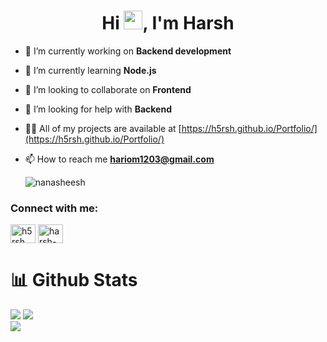 <h1 align="center">Hi <img src="https://github.com/TheDudeThatCode/TheDudeThatCode/blob/master/Assets/Hi.gif" width="30px" height="30px">, I'm Harsh</h1>


- 🔭 I’m currently working on **Backend development**

- 🌱 I’m currently learning **Node.js**

- 👯 I’m looking to collaborate on **Frontend**

- 🤝 I’m looking for help with **Backend**

- 👨‍💻 All of my projects are available at [https://h5rsh.github.io/Portfolio/](https://h5rsh.github.io/Portfolio/)

- 📫 How to reach me **hariom1203@gmail.com**

  <p align="left"> <img src="https://komarev.com/ghpvc/?username=nanasheesh&label=Profile%20views&color=0e75b6&style=flat" alt="nanasheesh" /> </p>

<h3 align="left">Connect with me:</h3>
<p align="left">
<a href="https://twitter.com/h5rsh" target="blank"><img align="center" src="https://raw.githubusercontent.com/rahuldkjain/github-profile-readme-generator/master/src/images/icons/Social/twitter.svg" alt="h5rsh" height="30" width="40" /></a>
<a href="https://linkedin.com/in/h5rsh/" target="blank"><img align="center" src="https://raw.githubusercontent.com/rahuldkjain/github-profile-readme-generator/master/src/images/icons/Social/linked-in-alt.svg" alt="harsh-7297b61aa" height="30" width="40" /></a>
</p>



<h1>📊 Github Stats</h1>

![](https://github-readme-stats.vercel.app/api?username=h5rsh&theme=dark&hide_border=false&include_all_commits=false&count_private=false)
![](https://github-readme-streak-stats.herokuapp.com/?user=h5rsh&theme=dark&hide_border=false)<br/>
![](https://github-readme-stats.vercel.app/api/top-langs/?username=h5rsh&theme=dark&hide_border=false&include_all_commits=false&count_private=false&layout=compact)
